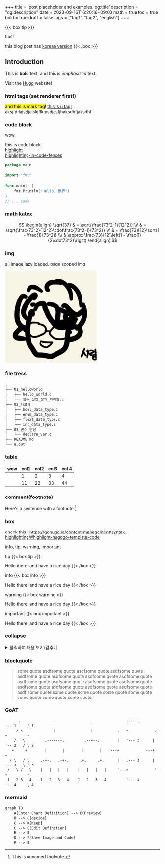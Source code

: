 +++
title = 'post placeholder and examples. og:title'
description = "og:description"
date = 2023-09-16T16:20:16+09:00
math = true
toc = true
bold = true
draft = false
tags = ["tag1", "tag2", "english"]
+++

{{< box tip >}}

tips!

this blog post has [korean version](https://gohugo.io)
{{< /box >}}

## Introduction

This is **bold** text, and this is _emphasized_ text.

Visit the [Hugo](https://gohugo.io) website!

### html tags (set renderer first!)

<div>
	<mark>and this is mark tag!</mark>
	<u>this is u tag!</u>
</div>
<div>aksjfd;lajs;fjalskjflk;asdjasfjhaksdhfjaksdhf</div>

### code block

wow.

this is code block.  
[highlight](https://gohugo.io/content-management/syntax-highlighting/)  
[highlighting-in-code-fences](https://gohugo.io/content-management/syntax-highlighting/#highlighting-in-code-fences)

```go {linenos=inline,hl_lines=[2, "6-9"],linenostart=19}
package main

import "fmt"

func main() {
	fmt.Println("Hello, 世界")
}
// ... code
```

### math katex

$$
\begin{align}
\sqrt{37} & = \sqrt{\frac{73^2-1}{12^2}} \\\
 & = \sqrt{\frac{73^2}{12^2}\cdot\frac{73^2-1}{73^2}} \\\
 & = \frac{73}{12}\sqrt{1 - \frac{1}{73^2}} \\\
 & \approx \frac{73}{12}\left(1 - \frac{1}{2\cdot73^2}\right)
\end{align}
$$

### img

all image lazy loaded.
[page scoped img](https://gohugo.io/content-management/page-resources/)

![what](./test.png)

### file tress

```
.
├── 01_helloworld
│   ├── hello_world.c
│   └── 함수_선언_정의_차이점.c
├── 02_자료형
│   ├── bool_data_type.c
│   ├── enum_data_type.c
│   ├── float_data_type.c
│   └── int_data_type.c
├── 03_변수_연산
│   └── declare_var.c
├── README.md
└── a.out
```

### table

| wow | col1 | col2 | col3 | col 4 |
| --- | ---- | ---- | ---- | ----- |
|     | 1    | 2    | 3    | 4     |
|     | 11   | 22   | 33   | 44    |

### comment(footnote)

Here's a sentence with a footnote.[^1]

[^1]: This is unnamed footnote.

### box

check this : https://gohugo.io/content-management/syntax-highlighting/#highlight-hugogo-template-code

info, tip, warning, important

tip
{{< box tip >}}

Hello there, and have a nice day
{{< /box >}}

info
{{< box info >}}

Hello there, and have a nice day
{{< /box >}}

warning
{{< box warning >}}

Hello there, and have a nice day
{{< /box >}}

important
{{< box important >}}

Hello there, and have a nice day
{{< /box >}}

### collapse

<details>
  <summary>클릭하여 내용 보기/감추기</summary>
  
  이곳에 숨겨진 내용을 작성하세요.
</details>

### blockquote

<blockquote>
some quote  asdfsome quote  asdfsome quote  asdfsome quote  asdfsome quote  asdfsome quote  asdfsome quote  asdfsome quote  asdfsome quote  asdfsome quote  asdfsome quote  asdfsome quote  asdfsome quote  asdfsome quote  asdfsome quote  asdfsome quote  asdf
some quote  
some quote  
some quote  
some quote  
some quote  
some quote  
some quote  
some quote  
</blockquote>

### GoAT

```goat
      .               .                .               .--- 1          .-- 1     / 1
     / \              |                |           .---+            .-+         +
    /   \         .---+---.         .--+--.        |   '--- 2      |   '-- 2   / \ 2
   +     +        |       |        |       |    ---+            ---+          +
  / \   / \     .-+-.   .-+-.     .+.     .+.      |   .--- 3      |   .-- 3   \ / 3
 /   \ /   \    |   |   |   |    |   |   |   |     '---+            '-+         +
 1   2 3   4    1   2   3   4    1   2   3   4         '--- 4          '-- 4     \ 4

```

### mermaid

```mermaid
graph TD
    A[Enter Chart Definition] --> B(Preview)
    B --> C{decide}
    C --> D[Keep]
    C --> E[Edit Definition]
    E --> B
    D --> F[Save Image and Code]
    F --> B

```
